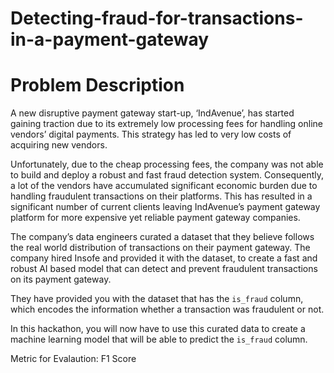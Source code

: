 # Detecting-fraud-for-transactions-in-a-payment-gateway
# Problem Description
A new disruptive payment gateway start-up, ‘IndAvenue’, has started gaining traction due to its extremely low processing fees for handling online vendors’ digital payments. This strategy has led to very low costs of acquiring new vendors.

Unfortunately, due to the cheap processing fees, the company was not able to build and deploy a robust and fast fraud detection system. Consequently, a lot of the vendors have accumulated significant economic burden due to handling fraudulent transactions on their platforms. This has resulted in a significant number of current clients leaving IndAvenue’s payment gateway platform for more expensive yet reliable payment gateway companies. 

The company’s data engineers curated a dataset that they believe follows the real world distribution of transactions on their payment gateway. The company hired Insofe and provided it with the dataset, to create a fast and robust AI based model that can detect and prevent fraudulent transactions on its payment gateway.

They have provided you with the dataset that has the `is_fraud` column, which encodes the information whether a transaction was fraudulent or not.

 

In this hackathon, you will now have to use this curated data to create a machine learning model that will be able to predict the `is_fraud` column.

 

Metric for Evalaution: F1 Score

